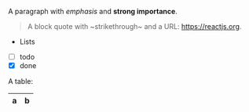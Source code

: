 A paragraph with _emphasis_ and **strong importance**.

> A block quote with ~strikethrough~ and a URL: https://reactjs.org.
- Lists
- [ ] todo
- [x] done

A table:

| a   | b   |
| --- | --- |

